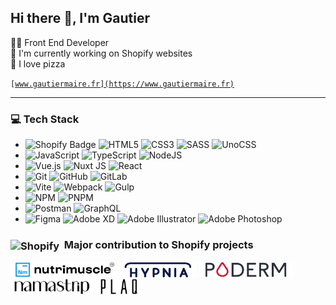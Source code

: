 ## Hi there 👋, I'm Gautier

👨‍💻 Front End Developer  
💚 I'm currently working on Shopify websites  
🍕 I love pizza  

<code>[www.gautiermaire.fr](https://www.gautiermaire.fr)</code>

---

### 💻 Tech Stack
- ![Shopify Badge](https://img.shields.io/badge/Shopify-7AB55C?logo=shopify&logoColor=fff&style=flat) ![HTML5](https://img.shields.io/badge/html5-%23E34F26.svg?style=flat&logo=html5&logoColor=white) ![CSS3](https://img.shields.io/badge/css3-%231572B6.svg?style=flat&logo=css3&logoColor=white) ![SASS](https://img.shields.io/badge/SASS-hotpink.svg?style=flat&logo=SASS&logoColor=white) ![UnoCSS](https://img.shields.io/badge/unocss-333333.svg?style=flat&logo=unocss&logoColor=white)
- ![JavaScript](https://img.shields.io/badge/javascript-%23323330.svg?style=flat&logo=javascript&logoColor=%23F7DF1E) ![TypeScript](https://img.shields.io/badge/typescript-%23007ACC.svg?style=flat&logo=typescript&logoColor=white) ![NodeJS](https://img.shields.io/badge/node.js-6DA55F?style=flat&logo=node.js&logoColor=white)
- ![Vue.js](https://img.shields.io/badge/vue.js-%2335495e.svg?style=flat&logo=vuedotjs&logoColor=%234FC08D) ![Nuxt JS](https://img.shields.io/badge/Nuxt-002E3B?style=flat&logo=nuxt.js&logoColor=#00DC82) ![React](https://img.shields.io/badge/react-%2320232a.svg?style=flat&logo=react&logoColor=%2361DAFB)
- ![Git](https://img.shields.io/badge/git-%23F05033.svg?style=flat&logo=git&logoColor=white) ![GitHub](https://img.shields.io/badge/github-%23121011.svg?style=flat&logo=github&logoColor=white) ![GitLab](https://img.shields.io/badge/gitlab-%23181717.svg?style=flat&logo=gitlab&logoColor=white)
- ![Vite](https://img.shields.io/badge/vite-%23646CFF.svg?style=flat&logo=vite&logoColor=white) ![Webpack](https://img.shields.io/badge/webpack-%238DD6F9.svg?style=flat&logo=webpack&logoColor=black) ![Gulp](https://img.shields.io/badge/GULP-%23CF4647.svg?style=flat&logo=gulp&logoColor=white)
- ![NPM](https://img.shields.io/badge/NPM-%23CB3837.svg?style=flat&logo=npm&logoColor=white) ![PNPM](https://img.shields.io/badge/pnpm-%234a4a4a.svg?style=flat&logo=pnpm&logoColor=f69220)
- ![Postman](https://img.shields.io/badge/Postman-FF6C37?style=flat&logo=postman&logoColor=white) ![GraphQL](https://img.shields.io/badge/-GraphQL-E10098?style=flat&logo=graphql&logoColor=white)
- ![Figma](https://img.shields.io/badge/figma-%23F24E1E.svg?style=flat&logo=figma&logoColor=white) ![Adobe XD](https://img.shields.io/badge/Adobe%20XD-470137?style=flat&logo=Adobe%20XD&logoColor=#FF61F6) ![Adobe Illustrator](https://img.shields.io/badge/adobe%20illustrator-%23FF9A00.svg?style=flat&logo=adobe%20illustrator&logoColor=white) ![Adobe Photoshop](https://img.shields.io/badge/adobe%20photoshop-%2331A8FF.svg?style=flat&logo=adobe%20photoshop&logoColor=white)

### <img align="center" src="https://cdn.shopify.com/static/shopify-favicon_26x.png" alt="Shopify">&nbsp; Major contribution to Shopify projects

<a target="_blank" href="https://www.nutrimuscle.com/"><img height="24" src="https://raw.githubusercontent.com/gautier-z/gautier-z/main/src/nutrimuscle.png" alt="Nutrimuscle" /></a>
<a target="_blank" href="https://hypnia.fr/"><img height="24" src="https://raw.githubusercontent.com/gautier-z/gautier-z/main/src/hypnia.png" alt="Hypnia" /></a>
<a target="_blank" href="https://www.poderm.com/"><img height="24" src="https://raw.githubusercontent.com/gautier-z/gautier-z/main/src/poderm.png" alt="Poderm" /></a>
<a target="_blank" href="https://namastrip.com/"><img height="24" src="https://raw.githubusercontent.com/gautier-z/gautier-z/main/src/namastrip.png" alt="Namastrip" /></a>
<a target="_blank" href="https://plaqchocolat.com/"><img height="24" src="https://raw.githubusercontent.com/gautier-z/gautier-z/main/src/plaq.png" alt="Plaq" /></a>
